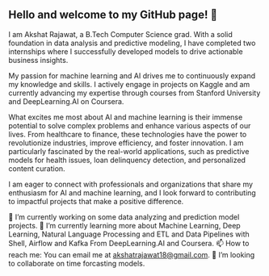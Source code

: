 ## Hello and welcome to my GitHub page! 👋
I am Akshat Rajawat, a B.Tech Computer Science grad. With a solid foundation in data analysis and predictive modeling, I have completed two internships where I successfully developed models to drive actionable business insights.

My passion for machine learning and AI drives me to continuously expand my knowledge and skills. I actively engage in projects on Kaggle and am currently advancing my expertise through courses from Stanford University and DeepLearning.AI on Coursera.

What excites me most about AI and machine learning is their immense potential to solve complex problems and enhance various aspects of our lives. From healthcare to finance, these technologies have the power to revolutionize industries, improve efficiency, and foster innovation. I am particularly fascinated by the real-world applications, such as predictive models for health issues, loan delinquency detection, and personalized content curation.

I am eager to connect with professionals and organizations that share my enthusiasm for AI and machine learning, and I look forward to contributing to impactful projects that make a positive difference.

🔭 I’m currently working on some data analyzing and prediction model projects.
🌱 I’m currently learning more about Machine Learning, Deep Learning, Natural Language Processing and ETL and Data Pipelines with Shell, Airflow and Kafka From DeepLearning.AI and Coursera.
📫 How to reach me: You can email me at akshatrajawat18@gmail.com.
👯 I’m looking to collaborate on time forcasting models.

<!--
**Akshat180/Akshat180** is a ✨ _special_ ✨ repository because its `README.md` (this file) appears on your GitHub profile.

Here are some ideas to get you started:

- 🔭 I’m currently working on ...
- 🌱 I’m currently learning ...
- 👯 I’m looking to collaborate on ...
- 🤔 I’m looking for help with ...
- 💬 Ask me about ...
- 📫 How to reach me: ...
- 😄 Pronouns: ...
- ⚡ Fun fact: ...
-->
